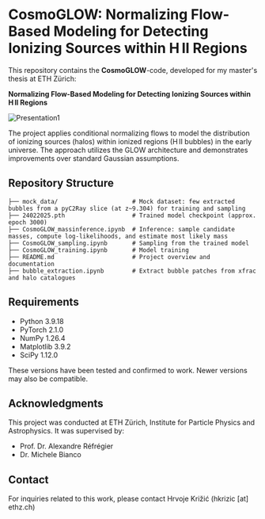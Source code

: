 # CosmoGLOW: Normalizing Flow-Based Modeling for Detecting Ionizing Sources within H II Regions

This repository contains the **CosmoGLOW**-code, developed for my master's thesis at ETH Zürich:

**Normalizing Flow-Based Modeling for Detecting Ionizing Sources within H II Regions**

![Presentation1](https://github.com/user-attachments/assets/5454c9b8-177f-45c0-ad4a-eac9aed247bf)


The project applies conditional normalizing flows to model the distribution of ionizing sources (halos) within ionized regions (H II bubbles) in the early universe. The approach utilizes the GLOW architecture and demonstrates improvements over standard Gaussian assumptions.

## Repository Structure

```
├── mock_data/                     # Mock dataset: few extracted bubbles from a pyC2Ray slice (at z~9.304) for training and sampling
├── 24022025.pth                   # Trained model checkpoint (approx. epoch 3000)
├── CosmoGLOW_massinference.ipynb  # Inference: sample candidate masses, compute log-likelihoods, and estimate most likely mass
├── CosmoGLOW_sampling.ipynb       # Sampling from the trained model
├── CosmoGLOW_training.ipynb       # Model training 
├── README.md                      # Project overview and documentation
├── bubble_extraction.ipynb        # Extract bubble patches from xfrac and halo catalogues
```


## Requirements

- Python 3.9.18
- PyTorch 2.1.0
- NumPy 1.26.4
- Matplotlib 3.9.2
- SciPy 1.12.0

These versions have been tested and confirmed to work. Newer versions may also be compatible.

## Acknowledgments

This project was conducted at ETH Zürich, Institute for Particle Physics and Astrophysics. It was supervised by:

- Prof. Dr. Alexandre Réfrégier
- Dr. Michele Bianco

## Contact

For inquiries related to this work, please contact Hrvoje Križić (hkrizic [at] ethz.ch)
